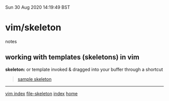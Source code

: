Sun 30 Aug 2020 14:19:49 BST

# vim/skeleton
notes
## working with templates (skeletons) in vim

**skeleton:** or template invoked & dragged into your buffer through a shortcut

>[sample skeleton](./skeleton.md) 
___
[vim index](./vi-index.md)
[file-skeleton](https://vim.fandom.com/wiki/Use_eval_to_create_dynamic_templates)
[index](./index-file.md)
[home](./home.md) 

